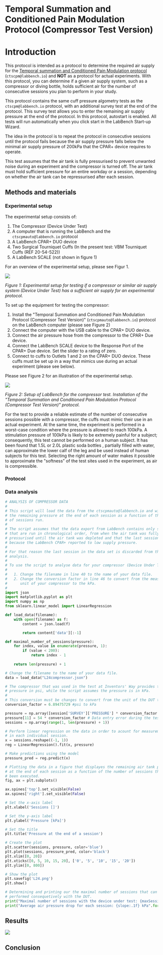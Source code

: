 # Temporal Summation and Conditioned Pain Modulation Protocol (Compressor Test Version)

# Introduction

This protocol is intended as a protocol to determine the required air supply for the [Temporal summation and Conditioned Pain Modulation protocol](https://github.com/LabBench-Society/Protocols/tree/main/repository/CTSCPM) (```ctscpm@labbench.io```) and **NOT** as a protocol for actual experiments. With this protocol, you can determine if a given air supply system, such as a compressor or diving bottle, holds sufficient air for the number of consecutive sessions you plan to perform in your study.

This protocol contains the same cuff pressure algometry tests as the ```ctscpm@labbench.io``` protocol, with an additional survey test at the end of the protocol. This survey test allows you to enter the remaining air supply pressure at the end of the protocol. In this protocol, autostart is enabled. All tests will run automatically when you click start in the LabBench Start-up Wizard. 

The idea in the protocol is to repeat the protocol in consecutive sessions until the protocol fails because the air supply pressure falls below the minimal air supply pressure of 200kPa that the CPAR+ device requires to operate. 

This test assumes that the air tank is fully pressurised to prevent unwanted noise during an experiment and the compressor is turned off. The air tank must hold sufficient pressure for an entire workday or a session, depending on whether the air tank can be repressurised after each session.

## Methods and materials

### Experimental setup

The experimental setup consists of:

1. The Compressor (Device Under Test)
2. A computer that is running the LabBench and the ```ctscpmauto@labbench.io``` protocol
3. A LabBench CPAR+ DUO device
4. Two Surgical Tourniquet Cuffs (In the present test: VBM Tourniquet Cuffs (REF 20-54-522))
5. A LabBench SCALE (not shown in figure 1)

For an overview of the experimental setup, please see Figur 1.

![](ExperimentalSetup.png)

*Figure 1: Experimental setup for testing if a compressor or similar air supply system (Device Under Test) has a sufficient air supply for an experimental protocol.*

To set up the equipment for testing the compressor:

1. Install the "Temporal Summation and Conditioned Pain Modulation Protocol (Compressor Test Version)" (```ctscpmauto@labbench.io```) protocol on the LabBench computer (please see Figure 2)
2. Connect the computer with the USB cable to the CPAR+ DUO device.
3. Connect the air pressure hose from the compressor to the CPAR+ Due device.
4. Connect the LabBench SCALE device to the Response Port of the CPAR+ Due device. Set the slider to a rating of zero.
5. Connect to cuffs to Outlets 1 and 2 on the CPAR+ DUO device. These cuffs must be set up in a way that mimics use during an actual experiment (please see below).

Please see Figure 2 for an illustration of the experimental setup.

![](ProtocolInstallation.png)

*Figure 2: Setup of LabBench for the compressor test. Installation of the "Temporal Summation and Conditioned Pain Modulation Protocol (Compressor Test Version)" protocol.*

For the test to provide a reliable estimate of the number of consecutive sessions possible with a compressor, the cuffs must mimic their use in an actual experiment. At the same time, the experiment is performed in a worst-case condition where the pressure is allowed to reach 100kPa. A stimulation pressure of 100kPa is likely to be extremely painful for a subject; consequently, this test cannot be performed on a human subject. It has been found that 1.5L or 2.0L plastic soda bottles , partially filled with water, can approximate the lower calf of the leg and be used instead of human subjects for this test. Selecting the right amount of water makes it possible to approximate the "softness" of the test sites used in the experiment, as air is compressible.

### Protocol


### Data analysis

```python
# ANALYSIS OF COMPRESSOR DATA
#
# This script will load the data from the ctscpmauto@labbench.io and will plot
# the remaining pressure at the end of each session as a function of the number
# of sessions run.
#
# The script assumes that the data export from LabBench contains only sessions
# that are run in chronological order, from when the air tank was fully 
# pressurised until the air tank was depleted and that the last session failed
# because the LabBench CPAR+ reported to low supply pressure.
#
# For that reason the last session in the data set is discarded from the data 
# analysis.
#
# To use the script to analyse data for your compressor (Device Under Test (DUT):
#
#   1. Change the filename in line 40 to the name of your data file.
#   2. Change the conversion factor in line 46 to convert from the measurement 
#      unit of your compressor to the kPa.
# 
import json
import matplotlib.pyplot as plt
import numpy as np
from sklearn.linear_model import LinearRegression

def load_data(filename):
    with open(filename) as f:
        content = json.load(f)

        return content['data'][:-1]

def maximal_number_of_sessions(pressure):
    for index, value in enumerate(pressure, 1):
        if (value < 200):
            return index - 1
    
    return len(pressure) + 1

# Change the filename to the name of your data file.
data = load_data("L24compressor.json")

# The compressor that was used in the test at Inventors' Way provides the tank
# pressure in psi, while the script assumes the pressure is in kPa. 
#
# This conversion must be changes to convert from the unit of the DUT to kPa.
conversion_factor = 6.89475729 #psi to kPa

pressure = np.array([session['SURVEY']['PRESSURE'] * conversion_factor for session in data])
pressure[11] = 54 * conversion_factor # Data entry error during the test (these things happens unfortunately)
sessions = np.array(range(1, len(pressure) + 1))

# Perform linear regression on the data in order to acount for measurement errors
# in each individual session.
x = sessions.reshape((-1, 1))
reg = LinearRegression().fit(x, pressure)

# Make predictions using the model
pressure_pred = reg.predict(x)

# Plotting the data in a figure that displayes the remaining air tank pressure
# at the end of each session as a function of the number of sessions that has 
# been executed.
fig, ax = plt.subplots()

ax.spines['top'].set_visible(False)
ax.spines['right'].set_visible(False)

# Set the x-axis label
plt.xlabel('Sessions []')

# Set the y-axis label
plt.ylabel('Pressure [kPa]')

# Set the title
plt.title('Pressure at the end of a session')

# Create the plot
plt.scatter(sessions, pressure, color='blue')
plt.plot(sessions, pressure_pred, color='black')
plt.xlim([0, 20])
plt.xticks([0, 5, 10, 15, 20], ['0', '5', '10', '15', '20'])
plt.ylim([0, 800])

# Show the plot
plt.savefig('L24.png')
plt.show()

# Determining and printing our the maximal number of sessions that can be 
# performed consequetively with the DUT.
print("Maximal number of sessions with the device under test: {maxSessions} sessions".format(maxSessions = maximal_number_of_sessions(pressure_pred)))
print("Average air pressure drop for each session: {slope:.1f} kPa".format(slope = -reg.coef_[0]))
```


## Results


![](L24.png)


## Conclusion
